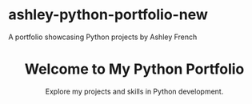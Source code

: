 # ashley-python-portfolio-new
A portfolio showcasing Python projects by Ashley French

<!DOCTYPE html>
<html lang="en">
<head>
    <meta charset="UTF-8">
    <meta name="viewport" content="width=device-width, initial-scale=1.0">
   
    
</head>
<body>
    <header>
        <h1>Welcome to My Python Portfolio</h1>
        <p>Explore my projects and skills in Python development.</p>
    </header>
    
    
           
  

